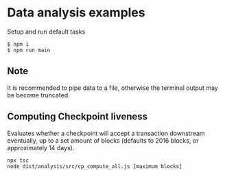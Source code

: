 # Data analysis examples

Setup and run default tasks
```
$ npm i
$ npm run main
```

## Note
It is recommended to pipe data to a file, otherwise the terminal output may be become truncated.

## Computing Checkpoint liveness 
Evaluates whether a checkpoint will accept a transaction downstream eventually, up to a set amount of blocks (defaults to 2016 blocks, or approximately 14 days). 
```
npx tsc
node dist/analysis/src/cp_compute_all.js [maximum blocks]
```